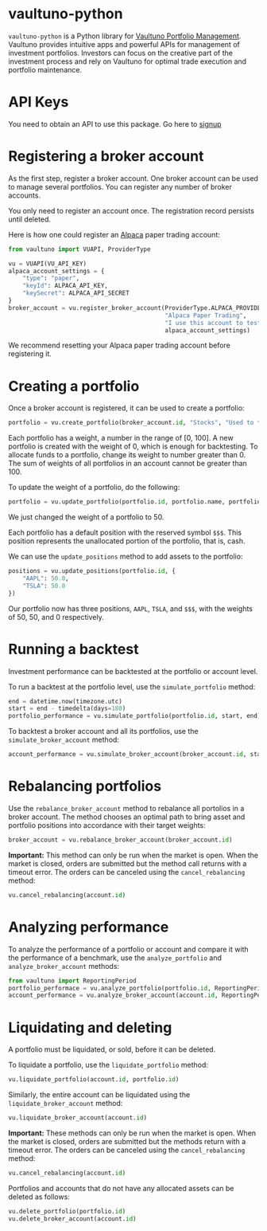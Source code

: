 # vaultuno-python

`vaultuno-python` is a Python library for [Vaultuno Portfolio Management](https://www.vaultuno.com). 
Vaultuno provides intuitive apps and powerful APIs for management of investment portfolios. Investors can 
focus on the creative part of the investment process and rely on Vaultuno for optimal trade 
execution and portfolio maintenance.

# API Keys

You need to obtain an API to use this package. Go here to [signup](https://www.vaultuno.com)

# Registering a broker account 

As the first step, register a broker account. One broker account can be used to manage 
several portfolios. You can register any number of broker accounts. 

You only need to register an account once. The registration record persists until deleted.

Here is how one could register an [Alpaca](https://alpaca.markets) paper trading account: 

```py
from vaultuno import VUAPI, ProviderType

vu = VUAPI(VU_API_KEY)
alpaca_account_settings = {
    "type": "paper",
    "keyId": ALPACA_API_KEY,
    "keySecret": ALPACA_API_SECRET
}
broker_account = vu.register_broker_account(ProviderType.ALPACA_PROVIDER,
                                            "Alpaca Paper Trading",
                                            "I use this account to test investment strategies",
                                            alpaca_account_settings)
```

We recommend resetting your Alpaca paper trading account before registering it.

# Creating a portfolio

Once a broker account is registered, it can be used to create a portfolio: 

```py
portfolio = vu.create_portfolio(broker_account.id, "Stocks", "Used to test a portfolio")

```

Each portfolio has a weight, a number in the range of [0, 100]. A new portfolio is 
created with the weight of 0, which is enough for backtesting. To allocate funds to a portfolio, 
change its weight to number greater than 0. The sum of weights of all portfolios in 
an account cannot be greater than 100.

To update the weight of a portfolio, do the following:

```py
portfolio = vu.update_portfolio(portfolio.id, portfolio.name, portfolio.description, 50.0)
```

We just changed the weight of a portfolio to 50.

Each portfolio has a default position with the reserved symbol `$$$`. This position 
represents the unallocated portion of the portfolio, that is, cash. 

We can use the `update_positions` method to add assets to the portfolio: 

```py
positions = vu.update_positions(portfolio.id, {
    "AAPL": 50.0,
    "TSLA": 50.0
})
```

Our portfolio now has three positions, `AAPL`, `TSLA`, and `$$$`, with the weights of 
50, 50, and 0 respectively.

# Running a backtest 

Investment performance can be backtested at the portfolio or account level. 

To run a backtest at the portfolio level, use the `simulate_portfolio` method:

```py
end = datetime.now(timezone.utc)
start = end - timedelta(days=180)
portfolio_performance = vu.simulate_portfolio(portfolio.id, start, end)
```

To backtest a broker account and all its portfolios, use the 
`simulate_broker_account` method: 

```py
account_performance = vu.simulate_broker_account(broker_account.id, start, end)
```

# Rebalancing portfolios 

Use the `rebalance_broker_account` method to rebalance all portolios in a broker account. 
The method chooses an optimal path to bring asset and portfolio 
positions into accordance with their target weights: 

```py
broker_account = vu.rebalance_broker_account(broker_account.id)
```

**Important:** This method can only be run when the market is open. When the market is closed, 
orders are submitted but the method call returns with a timeout error. The orders can be canceled 
using the `cancel_rebalancing` method:

```py
vu.cancel_rebalancing(account.id)
```

# Analyzing performance

To analyze the performance of a portfolio or account and compare it with the performance of a benchmark, 
use the `analyze_portfolio` and `analyze_broker_account` methods:

```py
from vaultuno import ReportingPeriod
portfolio_performace = vu.analyze_portfolio(portfolio.id, ReportingPeriod.M6, 'SPY')
account_performance = vu.analyze_broker_account(account.id, ReportingPeriod.Y1, 'SPY')
```

# Liquidating and deleting

A portfolio must be liquidated, or sold, before it can be deleted. 

To liquidate a portfolio, use the `liquidate_portfolio` method:

```py
vu.liquidate_portfolio(account.id, portfolio.id)
```

Similarly, the entire account can be liquidated using the `liquidate_broker_account` method: 

```py
vu.liquidate_broker_account(account.id)
```

**Important:** These methods can only be run when the market is open. When the market is closed, 
orders are submitted but the methods return with a timeout error. The orders can be canceled 
using the `cancel_rebalancing` method:

```py
vu.cancel_rebalancing(account.id)
```

Portfolios and accounts that do not have any allocated assets can be deleted as follows:

```py
vu.delete_portfolio(portfolio.id)
vu.delete_broker_account(account.id)
```